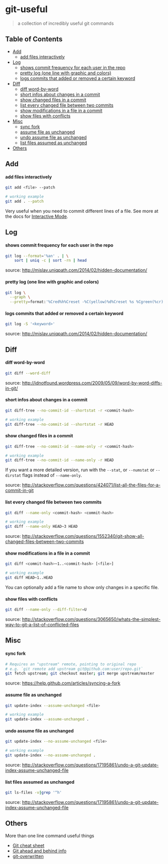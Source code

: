 # git-useful
> a collection of incredibly useful git commands

## Table of Contents
- [Add](#add)
    - [add files interactively](#add-files-interactively)
- [Log](#log)
    - [shows commit frequency for each user in the repo](#shows-commit-frequency-for-each-user-in-the-repo)
    - [pretty log (one line with graphic and colors)](#pretty-log-one-line-with-graphic-and-colors)
    - [logs commits that added or removed a certain keyword](#logs-commits-that-added-or-removed-a-certain-keyword)
- [Diff](#diff)
    - [diff word-by-word](#diff-word-by-word)
    - [short infos about changes in a commit](#short-infos-about-changes-in-a-commit)
    - [show changed files in a commit](#show-changed-files-in-a-commit)
    - [list every changed file between two commits](#list-every-changed-file-between-two-commits)
    - [show modifications in a file in a commit](#show-modifications-in-a-file-in-a-commit)
    - [show files with conflicts](#show-files-with-conflicts)
- [Misc](#misc)
    - [sync fork](#sync-fork)
    - [assume file as unchanged](#assume-file-as-unchanged)
    - [undo assume file as unchanged](#undo-assume-file-as-unchanged)
    - [list files assumed as unchanged](#list-files-assumed-as-unchanged)
- [Others](#others)

## Add

#### add files interactively
```bash
git add <file> --patch

# working example
git add . --patch
```
Very useful when you need to commit different lines of a file. See more at the docs for [Interactive Mode](http://git-scm.com/docs/git-add#_interactive_mode).

## Log

#### shows commit frequency for each user in the repo
```bash
git log --format='%an' . | \
    sort | uniq -c | sort -rn | head
```
source: http://mislav.uniqpath.com/2014/02/hidden-documentation/

#### pretty log (one line with graphic and colors)
```bash
git log \
  --graph \
  --pretty=format:'%Cred%h%Creset -%C(yellow)%d%Creset %s %Cgreen(%cr) %C(bold blue)<%an>%Creset'
```

#### logs commits that added or removed a certain keyword
```bash
git log -S '<keyword>'
```
source: http://mislav.uniqpath.com/2014/02/hidden-documentation/

## Diff

#### diff word-by-word
```bash
git diff --word-diff
```

source: http://idnotfound.wordpress.com/2009/05/09/word-by-word-diffs-in-git/

#### short infos about changes in a commit
```bash
git diff-tree --no-commit-id --shortstat -r <commit-hash>

# working example
git diff-tree --no-commit-id --shortstat -r HEAD
```

#### show changed files in a commit
```bash
git diff-tree --no-commit-id --name-only -r <commit-hash>

# working example
git diff-tree --no-commit-id --name-only -r HEAD
```

If you want a more detailed version, run with the `--stat`, or `--numstat` or `--dirstat` flags instead of `--name-only`.

source: http://stackoverflow.com/questions/424071/list-all-the-files-for-a-commit-in-git

#### list every changed file between two commits
```bash
git diff --name-only <commit-hash> <commit-hash>

# working example
git diff --name-only HEAD~3 HEAD
```

source: http://stackoverflow.com/questions/1552340/git-show-all-changed-files-between-two-commits

#### show modifications in a file in a commit
```bash
git diff <commit-hash>~1..<commit-hash> [<file>]

# working example
git diff HEAD~1..HEAD
```

You can optionally add a file name to show only changes in a specific file.

#### show files with conflicts
```bash
git diff --name-only --diff-filter=U
```

source: http://stackoverflow.com/questions/3065650/whats-the-simplest-way-to-git-a-list-of-conflicted-files

## Misc

#### sync fork
```bash
# Requires an "upstream" remote, pointing to original repo
# e.g. `git remote add upstream git@github.com:user/repo.git`
git fetch upstream; git checkout master; git merge upstream/master
```
source: https://help.github.com/articles/syncing-a-fork

#### assume file as unchanged
```bash
git update-index --assume-unchanged <file>

# working example
git update-index --assume-unchanged .
```

#### undo assume file as unchanged
```bash
git update-index --no-assume-unchanged <file>

# working example
git update-index --no-assume-unchanged .
```

source: http://stackoverflow.com/questions/17195861/undo-a-git-update-index-assume-unchanged-file

#### list files assumed as unchanged
```bash
git ls-files -v|grep '^h'
```

source: http://stackoverflow.com/questions/17195861/undo-a-git-update-index-assume-unchanged-file

## Others
More than one line command useful things

- [Git cheat sheet](https://github.com/tiimgreen/github-cheat-sheet)
- [Git ahead and behind info](https://gist.github.com/hugobessaa/8788821)
- [git-overwritten](https://github.com/mislav/dotfiles/blob/7ac8cbfcd56cfa6c39b5719ea183e87878ea6ed5/bin/git-overwritten)
